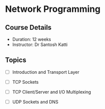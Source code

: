 # Network Programming

## Course Details

- Duration: 12 weeks
- Instructor: Dr Santosh Katti

## Topics

- [ ] Introduction and Transport Layer
- [ ] TCP Sockets
- [ ] TCP Client/Server and I/O Multiplexing
- [ ] UDP Sockets and DNS

